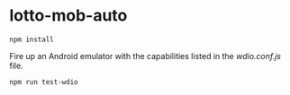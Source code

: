 # lotto-mob-auto

`npm install`

Fire up an Android emulator with the capabilities listed in the *wdio.conf.js* file.

`npm run test-wdio`
